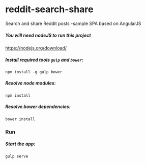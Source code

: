 # reddit-search-share
Search and share Reddit posts -sample SPA based on AngularJS

##### You will need nodeJS to run this project  
https://nodejs.org/download/

#####  Install required tools  `gulp` and `bower`:
```
npm install -g gulp bower
```

#####  Resolve node modules:
```
npm install
```

#####  Resolve bower dependencies:

```
bower install
```

### Run

##### Start the app:
```
gulp serve
```
